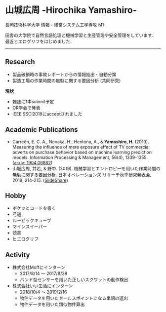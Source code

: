# 山城広周 -Hirochika Yamashiro-   
長岡技術科学大学 情報・経営システム工学専攻 M1    
    
田舎の大学院で自然言語処理と機械学習と生産管理や安全管理をしています．
最近ヒエログリフをはじめました．

---

## Research
* 製品破損時の事故レポートからの情報抽出・自動分類
* 製造工場の作業時間の無駄に関する要因分析 (共同研究)

**現状**
* 雑誌に1本submit予定
* OR学会で発表
* IEEE SSCI2019にacceptされました

## Academic Publications
* Carreón, E. C. A., Nonaka, H., Hentona, A., & **Yamashiro, H.** (2019). Measuring the influence of mere exposure effect of TV commercial adverts on purchase behavior based on machine learning prediction models. Information Processing & Management, 56(4), 1339-1355. (<a href="https://arxiv.org/abs/1904.06862">arxiv: 1904.06862</a>)
* 山城広周, 井若, & 野中. (2019). 機械学習とエントロピーを用いた作業時間の無駄に関する要因分析. 日本オペレーションズ リサーチ秋季研究発表会, 2019, 214-215. (<a href="https://www.slideshare.net/HirochikaYamashiro/ss-172570545">SlideShare</a>)

## Hobby
* ボケッとコードを書く
* 弓道
* ルービックキューブ
* マインスイーパー
* 読書
* ヒエログリフ
    

## Activity
* 株式会社Moffにインターン
    * 2017/8/14 〜 2017/8/28
    * バンド型センサーを用いた正しいスクワットの動作検出
* 株式会社いい生活にインターン
    * 2018/10/4 〜 2019/2/16
    * 物件データを用いたセールスポイントになる単語の選出
    * 物件データを用いた類似物件算出
